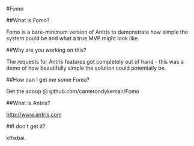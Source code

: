 #Fomo

##What is Fomo?

Fomo is a bare-minimum version of Antris to demonstrate how simple the system could be and what a true MVP might look like.


##Why are you working on this?

The requests for Antris features got completely out of hand - this was a demo of how beautifully simple the solution could potentially be.


##How can I get me some Fomo?

Get the scoop @ github.com/camerondykeman/Fomo


##What is Antris?

http://www.antris.com


##I don't get it?

kthxbai.
